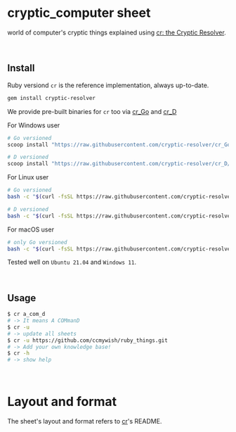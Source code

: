 # cryptic_computer sheet

world of computer's cryptic things explained using [cr: the Cryptic Resolver](https://github.com/cryptic-resolver/cr).

<br>

## Install

Ruby versiond `cr` is the reference implementation, always up-to-date.
```bash
gem install cryptic-resolver
```

We provide pre-built binaries for `cr` too via [cr_Go] and [cr_D]

For Windows user
```powershell
# Go versioned
scoop install "https://raw.githubusercontent.com/cryptic-resolver/cr_Go/master/install/cryptic-resolver.json"

# D versioned
scoop install "https://raw.githubusercontent.com/cryptic-resolver/cr_D/master/install/cryptic-resolver.json"
```

For Linux user
```bash
# Go versioned
bash -c "$(curl -fsSL https://raw.githubusercontent.com/cryptic-resolver/cr_Go/master/install/i.sh)"

# D versioned
bash -c "$(curl -fsSL https://raw.githubusercontent.com/cryptic-resolver/cr_D/master/install/i.sh)"
```

For macOS user
```bash
# only Go versioned
bash -c "$(curl -fsSL https://raw.githubusercontent.com/cryptic-resolver/cr_Go/master/install/i.sh)"

```

Tested well on `Ubuntu 21.04` and `Windows 11`.

<br>

## Usage

```bash
$ cr a_com_d
# -> It means A COMmanD 
$ cr -u 
# -> update all sheets
$ cr -u https://github.com/ccmywish/ruby_things.git
# -> Add your own knowledge base! 
$ cr -h
# -> show help
```

<br>

# Layout and format

The sheet's layout and format refers to [cr]'s README.


[cr]: https://github.com/cryptic-resolver/cr
[cr_Go]: https://github.com/cryptic-resolver/cr_Go
[cr_D]: https://github.com/cryptic-resolver/cr_D
